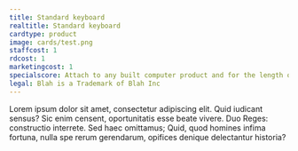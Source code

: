 ```yaml
---
title: Standard keyboard
realtitle: Standard keyboard
cardtype: product
image: cards/test.png
staffcost: 1
rdcost: 1
marketingcost: 1
specialscore: Attach to any built computer product and for the length of its life + 1 turn you receive 1/4 of that products profit per turn. 
legal: Blah is a Trademark of Blah Inc
---
```


Lorem ipsum dolor sit amet, consectetur adipiscing elit. Quid iudicant sensus? Sic enim censent, oportunitatis esse beate vivere. Duo Reges: constructio interrete. Sed haec omittamus; Quid, quod homines infima fortuna, nulla spe rerum gerendarum, opifices denique delectantur historia?
